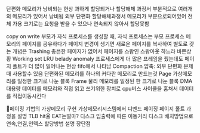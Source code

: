 






단편화
	메모리가 낭비되는 현상 과하게 할당되거나 할당해체 과정서 부분적으로 여러개의 메모리가 있어서 낭비됨
외부 단편화
	할당해체과정서 메모리가 부분으로되어있어 전체 가용 크기로는 요청을 받을 수 있으나 연속되지 않아서 할당못함

copy on write
	부모가 자식 프로세스를 생성할 때, 자식 프로세스는 부모 프로세스 메모리의 페이지를 공유하다가 페이지 변경이 생기면 새로운 페이지를 복사하여 별도로 갖는 개념은
Trashing
	충븐한 페이지가 없어서 페이지를 스왑인 스왑아웃 하느라 바쁜상황
Working set
LRU
belady anomaly
	프로세스에게 더 많은 프레임을 줬는데도 페이지 폴트가 더 많이 일어나는 현상
	fifo에서 나타남
Compaction
	압축: 외부 단편화 문제 때 사용할수 있음 단편화된 메모리를 하나의 커다란 메모리로 만드는것
Page 
	가상메모리를 일정한 크기로 나눈 블록
Frame
	 물리 메모리를 일정된 한 크기로 나눈 블록
DMA
	대용량 데이터를 메모리와 직접 읽고 쓰기위한 장치로 cpu버스 사이클을 훔쳐서 데이터를 직접이동시킨다

페이징 기법의 가상메모리 구현
가상메모리시스템에서 디멘드 페이징
페이지 폴트 과정을 설명
TLB hit율  EAT는얼마?
디스크 입출력에 따른 이동거리
디스크 배치방법으로 연속,연결,인덱스 할당방법 설명 장단점
